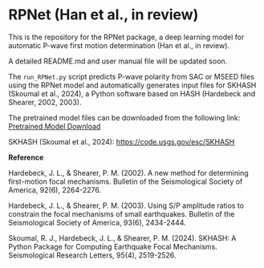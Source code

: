 # RPNet (Han et al., in review)

This is the repository for the RPNet package, a deep learning model for automatic P-wave first motion determination (Han et al., in review).

A detailed README.md and user manual file will be updated soon. 

The `run_RPNet.py` script predicts P-wave polarity from SAC or MSEED files using the RPNet model and automatically generates input files for SKHASH (Skoumal et al., 2024), a Python software based on HASH (Hardebeck and Shearer, 2002, 2003).

The pretrained model files can be downloaded from the following link:
[Pretrained Model Download](https://drive.google.com/drive/folders/1VlhPiLEx6XKBkmLdkc9RJ6fFTcSD0-0B?usp=sharing)


SKHASH (Skoumal et al., 2024):
https://code.usgs.gov/esc/SKHASH




**Reference**

Hardebeck, J. L., & Shearer, P. M. (2002). A new method for determining first-motion focal mechanisms. Bulletin of the Seismological Society of America, 92(6), 2264-2276.

Hardebeck, J. L., & Shearer, P. M. (2003). Using S/P amplitude ratios to constrain the focal mechanisms of small earthquakes. Bulletin of the Seismological Society of America, 93(6), 2434-2444.

Skoumal, R. J., Hardebeck, J. L., & Shearer, P. M. (2024). SKHASH: A Python Package for Computing Earthquake Focal Mechanisms. Seismological Research Letters, 95(4), 2519-2526.

